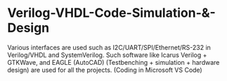 # Verilog-VHDL-Code-Simulation-&-Design
 Various interfaces are used such as I2C/UART/SPI/Ethernet/RS-232 in Verilog/VHDL and SystemVerilog.
 Such software like Icarus Verilog + GTKWave, and EAGLE (AutoCAD) (Testbenching + simulation + hardware design)  are used for all the projects. (Coding in Microsoft VS Code)
